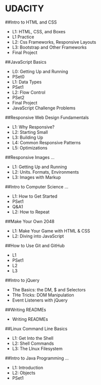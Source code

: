 # UDACITY
##Intro to HTML and CSS
- L1: HTML, CSS, and Boxes
- L1 Practice
- L2: Css Frameworks, Responsive Layouts
- L3: Bootstrap and Other Frameworks
- Final Project

##JavaScript Basics
- L0: Getting Up and Running
- PSet0
- L1: Data Types
- PSet1
- L2: Flow Control
- PSet2
- Final Project
- JavaScript Challenge Problems

##Responsive Web Design Fundamentals
- L1: Why Responsive?
- L2: Starting Small
- L3: Building Up
- L4: Common Responsive Patterns
- L5: Optimizations

##Responsive Images ...
- L1: Getting Up and Running
- L2: Units. Formats, Environments
- L3: Images with Markup

##Intro to Computer Science ...
- L1: How to Get Started
- PSet1
- Q&A1
- L2: How to Repeat

##Make Your Own 2048
- L1: Make Your Game with HTML & CSS
- L2: Diving into JavaScript

##How to Use Git and GitHub
- L1
- PSet1
- L2
- L3

##Intro to jQuery
- The Basics: the DM, $ and Selectors
- THe Tricks: DOM Manipulation
- Event Listeners with jQuery

##Writing READMEs
- Writing READMEs

##Linux Command Line Basics
- L1: Get Into the Shell
- L2: Shell Commands
- L3: The Llnux Filesystem

##Intro to Java Programming ...
- L1: Introduction
- L2: Objects
- PSet1
